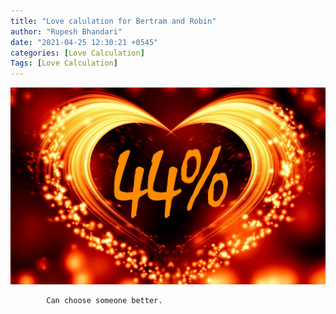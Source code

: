 ```yaml
---
title: "Love calulation for Bertram and Robin"
author: "Rupesh Bhandari"
date: "2021-04-25 12:30:21 +0545"
categories: [Love Calculation]
Tags: [Love Calculation]
---
```


![Match Picture](/assets/img/lovecal/Bertram-Robin.jpg)

            Can choose someone better.
    